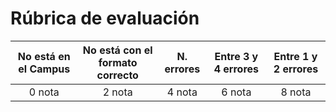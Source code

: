 # Rúbrica de evaluación

| No está en el Campus          | No está con el formato correcto      | N. errores  | Entre 3 y 4 errores  | Entre 1 y 2 errores  |
|:-----------------------------:|:------------------------------------:|:-----------:|:--------------------:|:--------------------:|
| 0 nota                        | 2  nota                              | 4 nota      | 6 nota               | 8 nota               |
